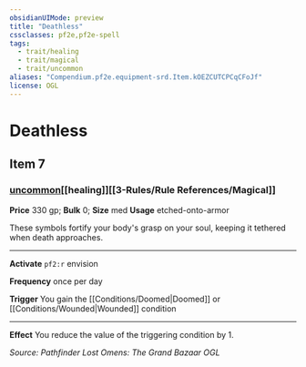```yaml
---
obsidianUIMode: preview
title: "Deathless"
cssclasses: pf2e,pf2e-spell
tags:
  - trait/healing
  - trait/magical
  - trait/uncommon
aliases: "Compendium.pf2e.equipment-srd.Item.kOEZCUTCPCqCFoJf"
license: OGL
---
```

# Deathless
## Item 7
### [uncommon](uncommon.md "Uncommon Rarity Trait")[[healing]][[3-Rules/Rule References/Magical]]


**Price** 330 gp; 
**Bulk** 0; **Size** med
**Usage** etched-onto-armor

These symbols fortify your body's grasp on your soul, keeping it tethered when death approaches.

* * *

**Activate** `pf2:r` envision

**Frequency** once per day

**Trigger** You gain the [[Conditions/Doomed|Doomed]] or [[Conditions/Wounded|Wounded]] condition

* * *

**Effect** You reduce the value of the triggering condition by 1.

*Source: Pathfinder Lost Omens: The Grand Bazaar*
*OGL*
